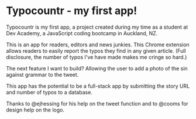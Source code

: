# Typocountr - my first app!

Typocountr is my first app, a project created during my time as a student at Dev Academy, a JavaScript coding bootcamp in Auckland, NZ.

This is an app for readers, editors and news junkies. This Chrome extension allows readers to easily report the typos they find in any given article. (Full disclosure, the number of typos I've have made makes me cringe so hard.)

The next feature I want to build? Allowing the user to add a photo of the sin against grammar to the tweet. 

This app has the potential to be a full-stack app by submitting the story URL and number of typos to a database. 

Thanks to @ejhessing for his help on the tweet function and to @cooms for design help on the logo.
